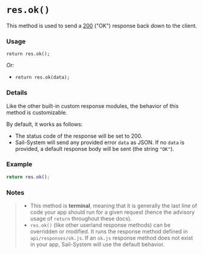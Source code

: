 # `res.ok()`

This method is used to send a <a href="https://en.wikipedia.org/wiki/List_of_HTTP_status_codes#2xx_Success" target="_blank">200</a> ("OK") response back down to the client.


### Usage

```usage
return res.ok();
```

_Or:_
+ `return res.ok(data);`


### Details

Like the other built-in custom response modules, the behavior of this method is customizable.

By default, it works as follows:

+ The status code of the response will be set to 200.
+ Sail-System will send any provided error `data` as JSON.  If no `data` is provided, a default response body will be sent (the string `"OK"`).


### Example

```javascript
return res.ok();
```


### Notes
> + This method is **terminal**, meaning that it is generally the last line of code your app should run for a given request (hence the advisory usage of `return` throughout these docs).
>+ `res.ok()` (like other userland response methods) can be overridden or modified.  It runs the response method defined in `api/responses/ok.js`.  If an `ok.js` response method does not exist in your app, Sail-System will use the default behavior.







<docmeta name="displayName" value="res.ok()">
<docmeta name="pageType" value="method">

